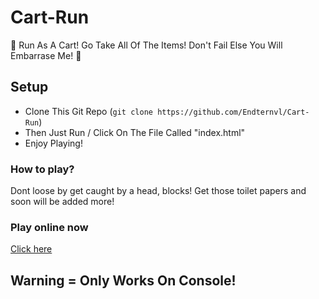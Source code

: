 # Cart-Run
🛒 Run As A Cart! Go Take All Of The Items! Don't Fail Else You Will Embarrase Me! 🛒

## Setup
- Clone This Git Repo (`git clone https://github.com/Endternvl/Cart-Run`)
- Then Just Run / Click On The File Called "index.html"
- Enjoy Playing!

### How to play?
Dont loose by get caught by a head, blocks! Get those toilet papers and soon will be added more!

### Play online now
[Click here](https://endternvl.github.io/Cart-Run)

## Warning = Only Works On Console!
